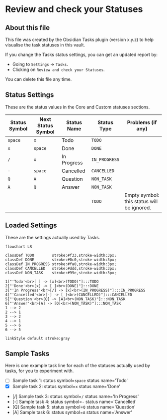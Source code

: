 # Review and check your Statuses

## About this file

This file was created by the Obsidian Tasks plugin (version x.y.z) to help visualise the task statuses in this vault.

If you change the Tasks status settings, you can get an updated report by:

- Going to `Settings` -> `Tasks`.
- Clicking on `Review and check your Statuses`.

You can delete this file any time.

## Status Settings

<!--
Switch to Live Preview or Reading Mode to see the table.
If there are any Markdown formatting characters in status names, such as '*' or '_',
Obsidian may only render the table correctly in Reading Mode.
-->

These are the status values in the Core and Custom statuses sections.

| Status Symbol | Next Status Symbol | Status Name | Status Type | Problems (if any) |
| ----- | ----- | ----- | ----- | ----- |
| `space` | `x` | Todo | `TODO` |  |
| `x` | `space` | Done | `DONE` |  |
| `/` | `x` | In Progress | `IN_PROGRESS` |  |
| `-` | `space` | Cancelled | `CANCELLED` |  |
| `Q` | `A` | Question | `NON_TASK` |  |
| `A` | `Q` | Answer | `NON_TASK` |  |
|  |  |  | `TODO` | Empty symbol: this status will be ignored. |

## Loaded Settings

<!-- Switch to Live Preview or Reading Mode to see the diagram. -->

These are the settings actually used by Tasks.

```mermaid
flowchart LR

classDef TODO        stroke:#f33,stroke-width:3px;
classDef DONE        stroke:#0c0,stroke-width:3px;
classDef IN_PROGRESS stroke:#fa0,stroke-width:3px;
classDef CANCELLED   stroke:#ddd,stroke-width:3px;
classDef NON_TASK    stroke:#99e,stroke-width:3px;

1["'Todo'<br>[ ] -> [x]<br>(TODO)"]:::TODO
2["'Done'<br>[x] -> [ ]<br>(DONE)"]:::DONE
3["'In Progress'<br>[/] -> [x]<br>(IN_PROGRESS)"]:::IN_PROGRESS
4["'Cancelled'<br>[-] -> [ ]<br>(CANCELLED)"]:::CANCELLED
5["'Question'<br>[Q] -> [A]<br>(NON_TASK)"]:::NON_TASK
6["'Answer'<br>[A] -> [Q]<br>(NON_TASK)"]:::NON_TASK
1 --> 2
2 --> 1
3 --> 2
4 --> 1
5 --> 6
6 --> 5

linkStyle default stroke:gray
```


## Sample Tasks

Here is one example task line for each of the statuses actually used by tasks, for you to experiment with.

- [ ] Sample task 1: status symbol=`space` status name='Todo'
- [x] Sample task 2: status symbol=`x` status name='Done'
- [/] Sample task 3: status symbol=`/` status name='In Progress'
- [-] Sample task 4: status symbol=`-` status name='Cancelled'
- [Q] Sample task 5: status symbol=`Q` status name='Question'
- [A] Sample task 6: status symbol=`A` status name='Answer'
